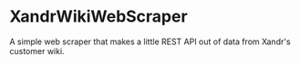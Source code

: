 # XandrWikiWebScraper

A simple web scraper that makes a little REST API out of data from Xandr's customer wiki.
